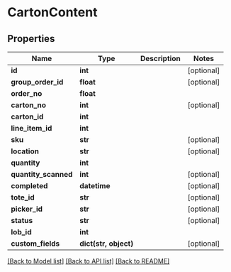 # CartonContent

## Properties
Name | Type | Description | Notes
------------ | ------------- | ------------- | -------------
**id** | **int** |  | [optional] 
**group_order_id** | **float** |  | [optional] 
**order_no** | **float** |  | 
**carton_no** | **int** |  | [optional] 
**carton_id** | **int** |  | 
**line_item_id** | **int** |  | 
**sku** | **str** |  | [optional] 
**location** | **str** |  | [optional] 
**quantity** | **int** |  | 
**quantity_scanned** | **int** |  | [optional] 
**completed** | **datetime** |  | [optional] 
**tote_id** | **str** |  | [optional] 
**picker_id** | **str** |  | [optional] 
**status** | **str** |  | [optional] 
**lob_id** | **int** |  | 
**custom_fields** | **dict(str, object)** |  | [optional] 

[[Back to Model list]](../README.md#documentation-for-models) [[Back to API list]](../README.md#documentation-for-api-endpoints) [[Back to README]](../README.md)


